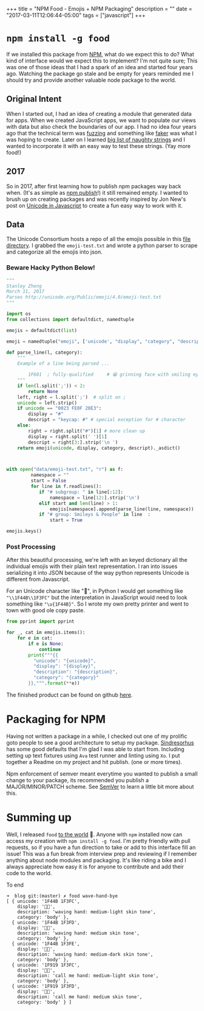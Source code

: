 +++
title = "NPM Food - Emojis + NPM Packaging"
description = ""
date = "2017-03-11T12:06:44-05:00"
tags = ["javascript"]
+++

# `npm install -g food`

If we installed this package from [NPM](https://npmjs.com), what do we expect this to do? What kind of interface would we expect this to implement? I'm not quite sure; This was one of those ideas that I had a spark of an idea and started four years ago. Watching the package go stale and be empty for years reminded me I should try and provide another valuable node package to the world.

## Original Intent

When I started out, I had an idea of creating a module that generated data for apps. When we created JavaScript apps, we want to populate our views with data but also check the boundaries of our app. I had no idea four years ago that the technical term was [fuzzing](https://en.wikipedia.org/wiki/Fuzzing) and something like [faker](https://www.npmjs.com/package/faker) was what I was hoping to create. Later on I learned [big list of naughty strings](https://github.com/minimaxir/big-list-of-naughty-strings) and I wanted to incorporate it with an easy way to test these strings. (Yay more food!)

## 2017
So in 2017, after first learning how to publish npm packages way back when. (It's as simple as [npm publish](https://docs.npmjs.com/getting-started/publishing-npm-packages)!) it still remained empty. I wanted to brush up on creating packages and was recently inspired by Jon New's post on [Unicode in Javascript](blog.jonnew.com/posts/poo-dot-length-equals-two) to create a fun easy way to work with it.


## Data

The Unicode Consortium hosts a repo of all the emojis possible in this [file directory](http://unicode.org/Public/emoji/4.0/). I grabbed the `emoji-test.txt` and wrote a python parser to scrape and categorize all the emojis into json.

### Beware Hacky Python Below!
``` python
"""
Stanley Zheng
March 11, 2017
Parses http://unicode.org/Public/emoji/4.0/emoji-test.txt
"""

import os
from collections import defaultdict, namedtuple

emojis = defaultdict(list)

emoji = namedtuple("emoji", ['unicode', "display", "category", "description"])

def parse_line(l, category):
    """
    Example of a line being parsed ...

        1F601  ; fully-qualified     # 😁 grinning face with smiling eyes
    """
    if len(l.split(';')) < 2:
        return None
    left, right = l.split(';')  # split on ;
    unicode = left.strip()
    if unicode == "0023 FE0F 20E3":
        display = "#"
        descript = "keycap: #" # special exception for # character
    else:
        right = right.split("#")[1] # more clean up
        display = right.split(' ')[1]
        descript = right[3:].strip('\n ')
    return emoji(unicode, display, category, descript)._asdict()



with open("data/emoji-test.txt", "r") as f:
         namespace = ""
         start = False
         for line in f.readlines():
            if "# subgroup: " in line[:12]:
                namespace = line[12:].strip('\n')
            elif start and len(line) > 1:
                emojis[namespace].append(parse_line(line, namespace))
            if "# group: Smileys & People" in line  :
                start = True

emojis.keys()
```


### Post Processing

After this beautiful processing, we're left with an keyed dictionary all the individual emojis with their plain text representation. I ran into issues serializing it into JSON because of the way python represents Unicode is different from Javascript.

For an Unicode character like "👋", in Python I would get something like `"\\1F44B\\1F3FC"` but the interpretation in JavaScript would need to look something like `"\u{1F44B}"`.
So I wrote my own pretty printer and went to town with good ole copy paste.

``` python
from pprint import pprint

for _, cat in emojis.items():
    for e in cat:
        if e is None:
            continue
        print("""{{
          "unicode": "{unicode}",
          "display": "{display}",
          "description": "{description}",
          "category": "{category}"
        }},""".format(**e))
```

The finished product can be found on github [here](https://github.com/stanzhengdev/npm-food/blob/master/data/emoji.json).


# Packaging for NPM


Having not written a package in a while, I checked out one of my prolific goto people to see a good architecture to setup my package. [Sindresorhus](https://github.com/sindresorhus/node-module-boilerplate) has some good defaults that I'm glad I was able to start from. Including setting up text fixtures using `Ava` test runner and linting using `Xo`. I put together a Readme on my project and hit publish. (one or more times).

Npm enforcement of semver meant everytime you wanted to publish a small change to your package, its recommended you publish a MAJOR/MINOR/PATCH scheme. See [SemVer](https://semver.org) to learn a little bit more about this.



# Summing up

Well, I released `food` [to the world](https://www.npmjs.com/package/food) 🎉. Anyone with `npm` installed now can access my creation with `npm install -g food`. I'm pretty friendly with pull requests, so if you have a fun direction to take or add to this interface fill an issue!
This was a fun break from interview prep and reviewing if I remember anything about node modules and packaging. It's like riding a bike and I always appreciate how easy it is for anyone to contribute and add their code to the world.


To end
```
➜  blog git:(master) ✗ food wave-hand-bye
[ { unicode: '1F44B 1F3FC',
    display: '👋🏼',
    description: 'waving hand: medium-light skin tone',
    category: 'body' },
  { unicode: '1F44B 1F3FD',
    display: '👋🏽',
    description: 'waving hand: medium skin tone',
    category: 'body' },
  { unicode: '1F44B 1F3FE',
    display: '👋🏾',
    description: 'waving hand: medium-dark skin tone',
    category: 'body' },
  { unicode: '1F919 1F3FC',
    display: '🤙🏼',
    description: 'call me hand: medium-light skin tone',
    category: 'body' },
  { unicode: '1F919 1F3FD',
    display: '🤙🏽',
    description: 'call me hand: medium skin tone',
    category: 'body' } ]
```

